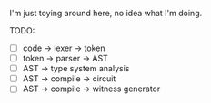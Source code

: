 I'm just toying around here, no idea what I'm doing.

TODO:

- [ ] code -> lexer -> token
- [ ] token -> parser -> AST
- [ ] AST -> type system analysis 
- [ ] AST -> compile -> circuit
- [ ] AST -> compile -> witness generator
